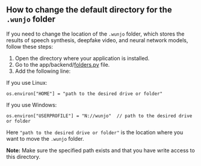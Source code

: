 ## How to change the default directory for the `.wunjo` folder

If you need to change the location of the `.wunjo` folder, which stores the results of speech synthesis, deepfake video, and neural network models, follow these steps:

1. Open the directory where your application is installed.
2. Go to the app/backend/[folders.py](https://github.com/wladradchenko/wunjo.wladradchenko.ru/blob/main/portable/src/backend/folders.py) file.
3. Add the following line:

If you use Linux:

```
os.environ["HOME"] = "path to the desired drive or folder"
```

If you use Windows:

```
os.environ["USERPROFILE"] = "N://wunjo"  // path to the desired drive or folder
```

Here `"path to the desired drive or folder"` is the location where you want to move the `.wunjo` folder.

**Note:** Make sure the specified path exists and that you have write access to this directory.